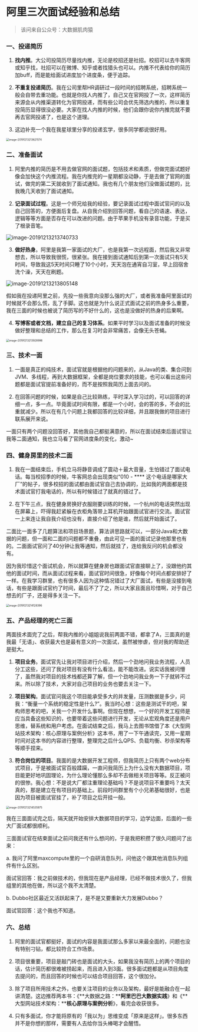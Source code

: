 # 阿里三次面试经验和总结
> 该问来自公众号：大数据肌肉猿

### 一、投递简历

1. **找内推**。大公司投简历尽量找内推，无论是校招还是社招。校招可以去牛客网或知乎找，社招可以在微博、知乎或者找猎头也可以。内推不代表给你的简历加buff，而是能给面试进度加个进度条，便于追踪。

2. **不重复投递简历**。我在公司里帮HR调研过一段时间的招聘系统，招聘系统一般会自带去重功能。也就是你找人内推了，自己又在官网投了一次，这样简历来源会从内推渠道转化为官网投递，而有些公司会优先筛选内推的，所以重复投简历显得很没必要。大家在找人内推的时候，他们会跟你说你内推完就不要再去官网投递了，也是这个道理。
3. 这边补充一个我在我星球里分享的投递玄学，很多同学都说很好用。

<img src="https://tva1.sinaimg.cn/large/006tNbRwly1gaf3pj76taj30qq0w21e9.jpg" alt="image-20191213213621574" style="zoom:50%;" />



### 二、准备面试

1. 阿里内推的简历是不用去做官网的面试题，包括技术和素质，但做完面试题好像会加快这个内推流程。我在内推完的一星期都没动静，于是去做了官网的面试，做完的第二天就收到了面试通知。我也有几个朋友他们没做面试题的，比我晚几天收到了面试通知。

2. **记录面试过程**。这是一个师兄给我的经验，要记录面试过程中面试官问的以及自己回答的，方便面后复盘。从自我介绍到回答问题，看自己的语速、表达，逻辑等等方面是否存在可以改进的问题。由于苹果手机没有录音功能，于是买了根录音笔。

![image-20191213213740733](https://tva1.sinaimg.cn/large/006tNbRwly1gaf3qac1erj30yq0u04cl.jpg)

3. **做好热身**。阿里是我第一家面试的大厂，也是我第一次远程面，然后我又非常想去，所以导致我很慌，很紧张。我在接到面试通知后到第一次面试只有5天时间，导致我这5天时间只睡了10个小时，天天泡在通宵自习室，早上回宿舍洗个澡，天天在刷题。

![image-20191213213805148](https://tva1.sinaimg.cn/large/006tNbRwly1gaf3qh2hocj30yq0kkn64.jpg)

假如我在投递阿里之前，先投一些我意向没那么强的大厂，或者我准备阿里面试的时候就不会那么慌，乱了手脚。这也就是为什么说正式面试之前的热身多么重要，我在三面的时候也被说了简历写的不好什么的，这也是没做好的热身的后果啊。

4. **写博客或者文档，建立自己的复习体系**。如果平时学习以及面试准备的时候没做好整理和总结的工作，那么在复习时会非常痛苦，会像无头苍蝇。

<img src="https://tva1.sinaimg.cn/large/006tNbRwly1gaf3qksxabj30to13a12h.jpg" alt="image-20191213213928996" style="zoom:50%;" />



### 三、技术一面

1. 一面是真正的纯技术，面试官就是根据他的问题来的，从Java的类、集合问到JVM、多线程，再到大数据框架，全都是岗位要求的技能，也可以看出这些问题都是面试官提前准备好的，而不是按照我简历上面去问的。

2. 在回答问题的时候，如果是自己比较熟练，平时深入学习过的，可以回答的详细一点，多一点。毕竟面试时间有限，都是一个小时，会的答的多，不会的比重就减少。所以在有几个问题上我都回答的比较详细，并且跟我做的项目进行联系展开来说。

一面只有两个问题没回答好，其他我自己都挺满意的，所以在面试结束后面试官让我等二面通知，我也立马看了官网进度条的变化，激动~

### 四、健身房里的技术二面

1. 我在一面结束后，手机立马将静音调成了震动＋最大音量，生怕错过了面试电话。每当校招季的时候，牛客网总会出现类似“010 - **** 这个电话是哪家大厂”的帖子，很多校招的面试都由面试官自己去协调的，比如我的两面都是技术面试官打我电话的，所以有时候错过了就真的错过了。

2. 在下午三点，我在健身房换好衣服刚要训练的时候，一个杭州的电话突然出现在屏幕上，吓得我赶紧躲在衣柜角落带上耳机开始跟面试官进行交流。面试官一上来连让我自我介绍也没有，直接介绍了他是谁，然后就开始面试了。

二面比一面多了几题算法和项目场景题，算法讲思路就可以，一部分Java和大数据的问题，但一面和二面的问题都不重叠，由此可见一面的面试记录他那里也有的。二面面试官问了40分钟让我等通知，然后就挂了，连给我反问的机会都没有。

因为我珍惜这个面试机会，所以就算在健身房也跟面试官直接聊上了，没跟他约其他的面试时间，而从面试过程来看，面试官时间很急，好像每个时间点都安排好了一样。在我学习群里，也有很多人因为这种情况错过了大厂面试，有些是没接到电话，有些是跟面试官约了时间，最后不了了之，所以大家且面且珍惜啊，对于自己想去的厂子，还是得多关注一下。

<img src="https://tva1.sinaimg.cn/large/006tNbRwly1gaf3qp3s7lj30pu140gxs.jpg" alt="image-20191213214128396" style="zoom:50%;" />



### 五、产品经理的死亡三面

两面技术面完了之后，帮我内推的小姐姐说我前两面不错，都拿了A，三面真的是我最「无语」、收获最大也是最有意义的一次面试，虽然被惨虐，但对我的帮助还是挺大。

1. **项目业务**。面试官先让我对项目进行介绍，然后一个劲地问我业务流程，人员分工这些，还问了我对项目有没有什么看法，能不能改进。说实话我被问懵了，虽然我对项目的技术栈都还算了解，但一个劲地问我业务一下子就转不过来。所以除了技术，大家对自己项目的业务也要去关注一下。

2. **项目架构**。面试官问我这个项目能承受多大的并发量，压测数据是多少，问我：“衡量一个系统的稳定性是什么?”。我当时心想：这些是测试干的吧，架构师思考的吧，关我一个开发什么事啊。但现在想想，一个好的开发工程师是应当具备这些知识的，也要带着这些问题进行开发，无论从宏观角度还是用户思维，替系统和用户考虑。在面试结束之后，我马上去图书馆借了本《大型网站技术架构：核心原理与案例分析》这本书，用了一下午通读完，又用一星期时间对这本书的内容进行整理，整理完之后什么QPS、负载均衡、秒杀架构等等顺手捏来。

3. **符合岗位的项目**。我面的是大数据开发工程师，但我简历上只有两个web分布式项目，于是被面试官百般蹂躏，一直问我简历上为什么没有大数据项目，项目能更好地巩固理论，为什么理论懂那么多却不去做相关项目等等。反正被问的很惨。我心想：不是说大厂都注重理论基础吗？不是说项目不重要吗？太天真的，那是建立在有项目的基础上。前段时间群里有个小兄弟基础很好，也是因为项目被面试官挂了，补了项目之后开挂一般。

<img src="https://tva1.sinaimg.cn/large/006tNbRwly1gaf3qtpnq9j30z40hq4av.jpg" alt="image-20191213214535975" style="zoom:50%;" />

我在三面面试完之后，隔天就开始安排大数据项目的学习，边学边面，后面的一些大厂面试都很顺利。



三面面试官在结束面试之前问我还有什么想问的，于是我把积攒了很久问题问了出来：



a. 我问了阿里maxcompute里的一个自研消息队列，问他这个跟其他消息队列组件有什么区别。

面试官回答：我之前做技术的，但我现在是产品经理，已经不做技术很久了，但我组里的其他在做，所以这个我不太清楚。



b. Dubbo社区最近又活跃起来了，是不是又要重新大力发展Dubbo？

面试官回答：这个我也不知道。



### 六、总结

1. 阿里的面试官都挺好，面试的内容是我面试那么多家以来最全面的，问题也没有特别刁钻，都比较符合工作场景。

2. 项目很重要，项目是敲门砖也是面试的大头，如果我没有简历上的两个项目的话，估计简历都很难被捞起来，而且进入到3面。很多面试题都是从项目角度去提问的，而且回答的时候也可以结合项目回答，这个很加分。

3. 除了项目所用技术之外，也要关注项目的业务以及架构，最好是能融合在一起讲清楚。这边推荐两本书：《**大数据之路：****阿里巴巴大数据实践**》和《**大型网站技术架构：****核心原理与案例分析**》，看完会收获很多。

4. 只有多面试，你才能将原有的「我以为」思维变成「原来是这样」。很多东西并不是你想的那样，需要有人去给你当头棒喝才会醒悟。